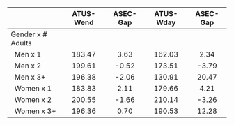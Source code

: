 
|                      |    ATUS-Wend |     ASEC-Gap |    ATUS-Wday |     ASEC-Gap |
| -------------------- | :----------: | :----------: | :----------: | :----------: |
| Gender x # Adults    |              |              |              |              |
| &nbsp;&nbsp;Men x 1  |       183.47 |         3.63 |       162.03 |         2.34 |
| &nbsp;&nbsp;Men x 2  |       199.61 |        -0.52 |       173.51 |        -3.79 |
| &nbsp;&nbsp;Men x 3+ |       196.38 |        -2.06 |       130.91 |        20.47 |
| &nbsp;&nbsp;Women x 1 |       183.83 |         2.11 |       179.66 |         4.21 |
| &nbsp;&nbsp;Women x 2 |       200.55 |        -1.66 |       210.14 |        -3.26 |
| &nbsp;&nbsp;Women x 3+ |       196.36 |         0.70 |       190.53 |        12.28 |

